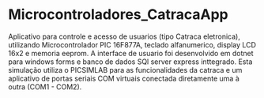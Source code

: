 # Microcontroladores_CatracaApp
Aplicativo para controle e acesso de usuarios (tipo Catraca eletronica), utilizando Microcontrolador PIC 16F877A, teclado alfanumerico, display LCD 16x2 e memoria eeprom. A interface de usuario foi desenvolvido em dotnet para windows forms e banco de dados SQl server express inttegrado. Esta simulação utiliza o PICSIMLAB para as funcionalidades da catraca e um aplicativo de portas seriais COM virtuais conectada diretamente uma à outra (COM1 - COM2).
